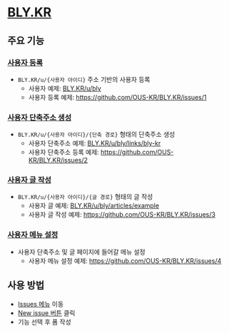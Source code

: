# [BLY.KR](https://bly.kr)

## 주요 기능

### [사용자 등록](https://github.com/OUS-KR/BLY.KR/issues/new?template=01-user-register-by-issue.yml)

- `BLY.KR/u/{사용자 아이디}` 주소 기반의 사용자 등록
  - 사용자 예제: [BLY.KR/u/bly](https://bly.kr/u/bly)
  - 사용자 등록 예제: https://github.com/OUS-KR/BLY.KR/issues/1

### [사용자 단축주소 생성](https://github.com/OUS-KR/BLY.KR/issues/new?template=02-user-short-url-register-by-issue.yml)

- `BLY.KR/u/{사용자 아이디}/{단축 경로}` 형태의 단축주소 생성
  - 사용자 단축주소 예제: [BLY.KR/u/bly/links/bly-kr](https://bly.kr/u/bly/links/bly-kr)
  - 사용자 단축주소 등록 예제: https://github.com/OUS-KR/BLY.KR/issues/2

### [사용자 글 작성](https://github.com/OUS-KR/BLY.KR/issues/new?template=03-user-article-writing-by-issue.yml)

- `BLY.KR/u/{사용자 아이디}/{글 경로}` 형태의 글 작성
  - 사용자 글 예제: [BLY.KR/u/bly/articles/example](https://bly.kr/u/bly/articles/example)
  - 사용자 글 작성 예제: https://github.com/OUS-KR/BLY.KR/issues/3
 
### [사용자 메뉴 설정](https://github.com/OUS-KR/BLY.KR/issues/new?template=04-user-menu-setting-by-issue.yml)

- 사용자 단축주소 및 글 페이지에 들어갈 메뉴 설정
  - 사용자 메뉴 설정 예제: https://github.com/OUS-KR/BLY.KR/issues/4

## 사용 방법

- [Issues 메뉴](https://github.com/OUS-KR/BLY.KR/issues) 이동
- [New issue 버튼](https://github.com/OUS-KR/BLY.KR/issues/new/choose) 클릭
- 기능 선택 후 폼 작성
